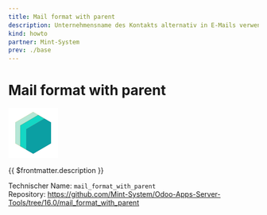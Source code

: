 ```yaml
---
title: Mail format with parent
description: Unternehmensname des Kontakts alternativ in E-Mails verwenden.
kind: howto
partner: Mint-System
prev: ./base
---
```


# Mail format with parent

![icon_oms_box](attachments/icons_odoo_mint_system.png)

{{ $frontmatter.description }}

Technischer Name: `mail_format_with_parent`\
Repository: <https://github.com/Mint-System/Odoo-Apps-Server-Tools/tree/16.0/mail_format_with_parent>
